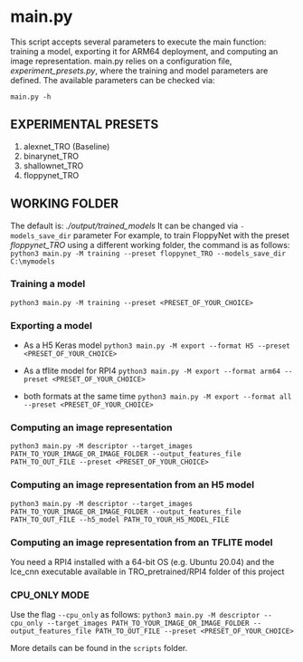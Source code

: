 # main.py
This script accepts several parameters to execute the main function: training a model, exporting it for ARM64 deployment, and computing an image representation.
main.py relies on a configuration file, *experiment_presets.py*, where the training and model parameters are defined.
The available parameters can be checked via: 

`main.py -h`

## EXPERIMENTAL PRESETS

1) alexnet_TRO (Baseline)
2) binarynet_TRO
3) shallownet_TRO
4) floppynet_TRO

## WORKING FOLDER
The default is: *./output/trained_models*
It can be changed via `-models_save_dir` parameter
For example, to train FloppyNet with the preset *floppynet_TRO* using a different working folder, the command is as follows:
`python3 main.py -M training --preset floppynet_TRO --models_save_dir C:\mymodels`

### Training a model ###
`python3 main.py -M training --preset <PRESET_OF_YOUR_CHOICE>`

### Exporting a model ###

* As a H5 Keras model
`python3 main.py -M export --format H5 --preset <PRESET_OF_YOUR_CHOICE>`

* As a tflite model for RPI4
`python3 main.py -M export --format arm64 --preset <PRESET_OF_YOUR_CHOICE>`

* both formats at the same time
`python3 main.py -M export --format all --preset <PRESET_OF_YOUR_CHOICE>`

### Computing an image representation ###
`python3 main.py -M descriptor --target_images PATH_TO_YOUR_IMAGE_OR_IMAGE_FOLDER --output_features_file PATH_TO_OUT_FILE --preset <PRESET_OF_YOUR_CHOICE>`

### Computing an image representation from an H5 model ###
`python3 main.py -M descriptor --target_images PATH_TO_YOUR_IMAGE_OR_IMAGE_FOLDER --output_features_file PATH_TO_OUT_FILE --h5_model PATH_TO_YOUR_H5_MODEL_FILE`

### Computing an image representation from an TFLITE model ###
You need a RPI4 installed with a 64-bit OS (e.g. Ubuntu 20.04) and the lce_cnn executable available in TRO_pretrained/RPI4 folder of this project 

### CPU_ONLY MODE ###
Use the flag `--cpu_only` as follows:
`python3 main.py -M descriptor --cpu_only --target_images PATH_TO_YOUR_IMAGE_OR_IMAGE_FOLDER --output_features_file PATH_TO_OUT_FILE --preset <PRESET_OF_YOUR_CHOICE>`

More details can be found in the `scripts` folder.
